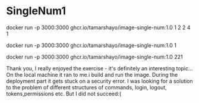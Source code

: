 # SingleNum1
docker run -p 3000:3000 ghcr.io/tamarshayo/image-single-num:1.0 1 2 2 4 1

docker run -p 3000:3000 ghcr.io/tamarshayo/image-single-num:1.0 1

docker run -p 3000:3000 ghcr.io/tamarshayo/image-single-num:1.0 221



Thank you,
I really enjoyed the exercise - it's definitely an interesting topic...
On the local machine it ran to me.i build and run the image.
During the deployment part it gets stuck on a security error.
I was looking for a solution to the problem of different structures of commands, login, logout, tokens,permissions etc.
But I did not succeed:(
